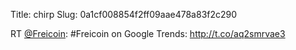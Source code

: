 Title: chirp
Slug: 0a1cf008854f2ff09aae478a83f2c290

RT <a href="http://twitter.com/Freicoin">@Freicoin</a>: #Freicoin on Google Trends: <a href="http://t.co/aq2smrvae3">http://t.co/aq2smrvae3</a>
